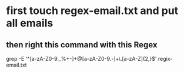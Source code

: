 <h1>first touch regex-email.txt and put all emails</h1>
<h2>then right this command with this Regex </h2>
grep -E '^[a-zA-Z0-9._%+-]+@[a-zA-Z0-9.-]+\.[a-zA-Z]{2,}$' regix-email.txt

